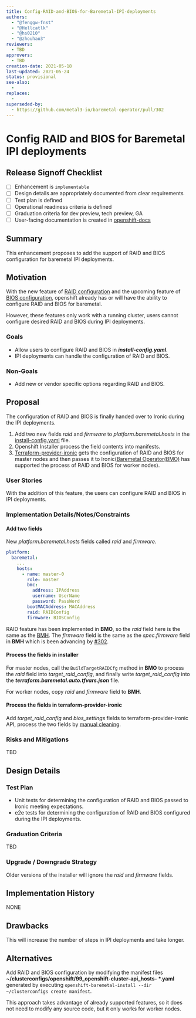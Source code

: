 ```yaml
---
title: Config-RAID-and-BIOS-for-Baremetal-IPI-deployments
authors:
  - "@fenggw-fnst"
  - "@Hellcatlk"
  - "@hs0210"
  - "@zhouhao3"
reviewers:
  - TBD
approvers:
  - TBD
creation-date: 2021-05-18
last-updated: 2021-05-24
status: provisional
see-also:
  - 
replaces:
  -
superseded-by:
  - https://github.com/metal3-io/baremetal-operator/pull/302
---
```


# Config RAID and BIOS for Baremetal IPI deployments

## Release Signoff Checklist

- [ ] Enhancement is `implementable`
- [ ] Design details are appropriately documented from clear requirements
- [ ] Test plan is defined
- [ ] Operational readiness criteria is defined
- [ ] Graduation criteria for dev preview, tech preview, GA
- [ ] User-facing documentation is created in [openshift-docs](https://github.com/openshift/openshift-docs/)

## Summary

This enhancement proposes to add the support of RAID and BIOS configuration for baremetal IPI deployments.

## Motivation

With the new feature of [RAID configuration](https://github.com/metal3-io/baremetal-operator/pull/292) and the upcoming feature of [BIOS configuration](https://github.com/metal3-io/baremetal-operator/pull/302), openshift already has or will have the ability to configure RAID and BIOS for baremetal.

However, these features only work with a running cluster, users cannot configure desired RAID and BIOS during IPI deployments.

### Goals

- Allow users to configure RAID and BIOS in ***install-config.yaml***.
- IPI deployments can handle the configuration of RAID and BIOS.

### Non-Goals

- Add new or vendor specific options regarding RAID and BIOS.

## Proposal

The configuration of RAID and BIOS is finally handed over to Ironic during the IPI deployments.
1. Add two new fields *raid* and *firmware* to *platform.baremetal.hosts* in the [install-config.yaml](https://github.com/openshift/installer/blob/master/data/data/install.openshift.io_installconfigs.yaml) file.
2. Openshift Installer process the field contents into manifests.
3. [Terraform-provider-ironic](https://github.com/openshift-metal3/terraform-provider-ironic) gets the
configuration of RAID and BIOS for master nodes and then passes it to Ironic([Baremetal Operator(BMO)](https://github.com/metal3-io/baremetal-operator)
has supported the process of RAID and BIOS for worker nodes).

### User Stories

With the addition of this feature, the users can configure RAID and BIOS in IPI deployments.

### Implementation Details/Notes/Constraints

#### Add two fields

New *platform.baremetal.hosts* fields called *raid* and *firmware*.

```yaml
platform:
  baremetal:
    ...
    hosts:
      - name: master-0
        role: master
        bmc:
          address: IPAddress
          username: UserName
          password: PassWord
        bootMACAddress: MACAddress
        raid: RAIDConfig
        firmware: BIOSConfig
```

RAID feature has been implemented in **BMO**, so the *raid* field here is the same as the [BMH]((https://github.com/metal3-io/baremetal-operator/blob/399f5ef7ee3831014c1425250bc4fa49641a8709/config/crd/bases/metal3.io_baremetalhosts.yaml)).
The *firmware* field is the same as the *spec.firmware* field in **BMH** which is been advancing by [#302](https://github.com/metal3-io/baremetal-operator/pull/302).

#### Process the fields in installer

For master nodes, call the `BuildTargetRAIDCfg` method in **BMO** to process the *raid* field into *target_raid_config*, and finally write *target_raid_config* into the ***terraform.baremetal.auto.tfvars.json*** file.

For worker nodes, copy *raid* and *firmware* field to **BMH**.

#### Process the fields in terraform-provider-ironic

Add *target_raid_config* and *bios_settings* fields to terraform-provider-ironic API, 
process the two fields by [manual cleaning](https://docs.openstack.org/ironic/latest/admin/cleaning.html#manual-cleaning).

### Risks and Mitigations

TBD

## Design Details

### Test Plan

- Unit tests for determining the configuration of RAID and BIOS passed to Ironic meeting expectations.
- e2e tests for determining the configuration of RAID and BIOS configured during the IPI deployments.

### Graduation Criteria

TBD

### Upgrade / Downgrade Strategy

Older versions of the installer will ignore the *raid* and *firmware* fields.

## Implementation History

NONE

## Drawbacks

This will increase the number of steps in IPI deployments and take longer.

## Alternatives

Add RAID and BIOS configuration by modifying the manifest files **~/clusterconfigs/openshift/99_openshift-cluster-api_hosts- \*.yaml** generated by executing `openshift-baremetal-install --dir ~/clusterconfigs create manifest`.

This approach takes advantage of already supported features, so it does not need to modify any source code, but it only works for worker nodes.
